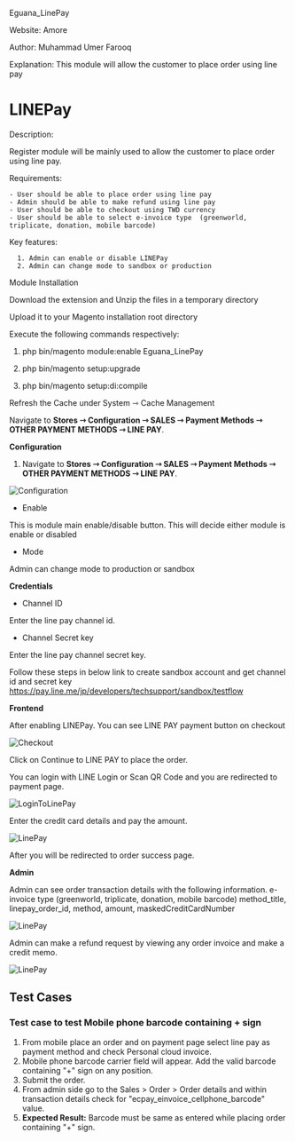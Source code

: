 Eguana_LinePay

Website: Amore

Author: Muhammad Umer Farooq

Explanation: This module will allow the customer to place order using line pay

# LINEPay

Description:

Register module will be mainly used to allow the customer to place order using line pay.

Requirements:

    - User should be able to place order using line pay
    - Admin should be able to make refund using line pay
    - User should be able to checkout using TWD currency
    - User should be able to select e-invoice type  (greenworld, triplicate, donation, mobile barcode) 

Key features:

      1. Admin can enable or disable LINEPay
      2. Admin can change mode to sandbox or production
       
Module Installation

Download the extension and Unzip the files in a temporary directory

Upload it to your Magento installation root directory

Execute the following commands respectively:

1.  php bin/magento module:enable Eguana_LinePay

2.  php bin/magento setup:upgrade

3.  php bin/magento setup:di:compile

Refresh the Cache under System ⇾ Cache Management

Navigate to **Stores ⇾ Configuration ⇾ SALES ⇾ Payment Methods ⇾ OTHER PAYMENT METHODS ⇾ LINE PAY**.

**Configuration**

1. Navigate to **Stores ⇾ Configuration ⇾ SALES ⇾ Payment Methods ⇾ OTHER PAYMENT METHODS ⇾ LINE PAY**.

 ![Configuration](https://i.ibb.co/t2k5cb1/1.png)
 
* Enable 

This is module main enable/disable button. This will decide either module is enable or disabled

* Mode 

Admin can change mode to production or sandbox

**Credentials**

* Channel ID

Enter the line pay channel id.

* Channel Secret key

Enter the line pay channel secret key.

Follow these steps in below link to create sandbox account and get channel id and secret key
https://pay.line.me/jp/developers/techsupport/sandbox/testflow

**Frontend**

After enabling LINEPay.
You can see LINE PAY payment button on checkout

 ![Checkout](https://i.ibb.co/4tbk2TV/2.png)

Click on Continue to LINE PAY to place the order.

You can login with LINE Login or Scan QR Code and you are redirected to payment page.

 ![LoginToLinePay](https://i.ibb.co/GM7nmxV/Screenshot-from-2020-11-19-17-32-59.png)

Enter the credit card details and pay the amount.

 ![LinePay](https://i.ibb.co/NF23Ytw/Screenshot-from-2020-11-19-17-33-16.png)

After you will be redirected to order success page.

**Admin**

Admin can see order transaction details with the following information.
e-invoice type  (greenworld, triplicate, donation, mobile barcode) 
method_title, linepay_order_id, method,	amount, maskedCreditCardNumber

 ![LinePay](https://i.ibb.co/ZBBjC9M/3.png)

Admin can make a refund request by viewing any order invoice and make a credit memo.

 ![LinePay](https://i.ibb.co/C80C09q/4.png)

## Test Cases

### Test case to test Mobile phone barcode containing + sign
1. From mobile place an order and on payment page select line pay as payment method and check Personal cloud invoice.
2. Mobile phone barcode carrier field will appear. Add the valid barcode containing "+" sign on any position.
3. Submit the order.
4. From admin side go to the Sales > Order > Order details and within transaction details check for "ecpay_einvoice_cellphone_barcode" value.  
5. **Expected Result:** Barcode must be same as entered while placing order containing "+" sign.
